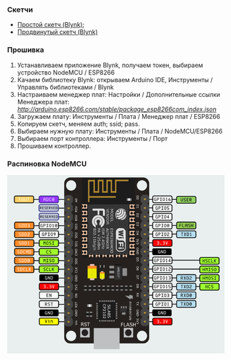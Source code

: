 ### Скетчи

- [Простой скетч (Blynk)](https://github.com/MaxMukovin/EPSP8266-NodeMCU/blob/main/Sketches/Blynk_Simple/Blynk_Simple.ino);
 - [Продвинутый скетч (Blynk)](https://github.com/MaxMukovin/EPSP8266-NodeMCU/blob/main/Sketches/Blynk_Pro/Blynk_Pro.ino)

### Прошивка

1. Устанавливаем приложение Blynk, получаем токен, выбираем устройство NodeMCU / ESP8266
2. Качаем библиотеку Blynk: открываем Arduino IDE, Инструменты / Управлять библиотеками / Blynk
3. Настраиваем менеджер плат: Настройки / Дополнительные ссылки Менеджера плат: *http://arduino.esp8266.com/stable/package_esp8266com_index.json*
4. Загружаем плату: Инструменты / Плата / Менеджер плат /  ESP8266
5. Копируем скетч, меняем auth; ssid; pass.
6. Выбираем нужную плату: Инструменты / Плата / NodeMCU/ESP8266
7. Выбираем порт контроллера: Инструменты / Порт
8. Прошиваем контроллер.

### Распиновка NodeMCU

![](https://github.com/MaxMukovin/EPSP8266-NodeMCU/blob/main/Images/nodemcu_v3_pinout.png)
